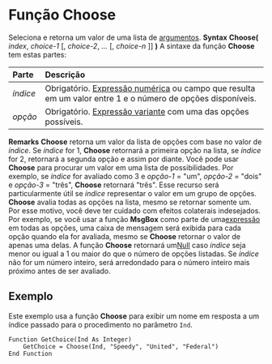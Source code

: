 
# Função Choose



Seleciona e retorna um valor de uma lista de [argumentos](b8bdf64f-5920-1ae9-16d0-b26d09524a30.md).
 **Syntax**
 **Choose(** _index_, _choice-1_ [, _choice-2_, _..._ [, _choice-n_ ]] **)**
A sintaxe da função  **Choose** tem estas partes:


|**Parte**|**Descrição**|
|:-----|:-----|
| _índice_|Obrigatório. [Expressão numérica](b8bdf64f-5920-1ae9-16d0-b26d09524a30.md) ou campo que resulta em um valor entre 1 e o número de opções disponíveis.|
| _opção_|Obrigatório. [Expressão variante](b8bdf64f-5920-1ae9-16d0-b26d09524a30.md) com uma das opções possíveis.|
 **Remarks**
 **Choose** retorna um valor da lista de opções com base no valor de _índice_. Se _índice_ for 1, **Choose** retornará a primeira opção na lista, se _índice_ for 2, retornará a segunda opção e assim por diante.
Você pode usar  **Choose** para procurar um valor em uma lista de possibilidades. Por exemplo, se _índice_ for avaliado como 3 e _opção-1_ = "um", _opção-2_ = "dois" e _opção-3_ = "três", **Choose** retornará "três". Esse recurso será particularmente útil se _índice_ representar o valor em um grupo de opções.
 **Choose** avalia todas as opções na lista, mesmo se retornar somente um. Por esse motivo, você deve ter cuidado com efeitos colaterais indesejados. Por exemplo, se você usar a função **MsgBox** como parte de uma[expressão](b8bdf64f-5920-1ae9-16d0-b26d09524a30.md) em todas as opções, uma caixa de mensagem será exibida para cada opção quando ela for avaliada, mesmo se **Choose** retornar o valor de apenas uma delas.
A função  **Choose** retornará um[Null](b8bdf64f-5920-1ae9-16d0-b26d09524a30.md) caso _índice_ seja menor ou igual a 1 ou maior do que o número de opções listadas.
Se  _índice_ não for um número inteiro, será arredondado para o número inteiro mais próximo antes de ser avaliado.

## Exemplo

Este exemplo usa a função  **Choose** para exibir um nome em resposta a um índice passado para o procedimento no parâmetro `Ind`.


```
Function GetChoice(Ind As Integer)
    GetChoice = Choose(Ind, "Speedy", "United", "Federal")
End Function


```

